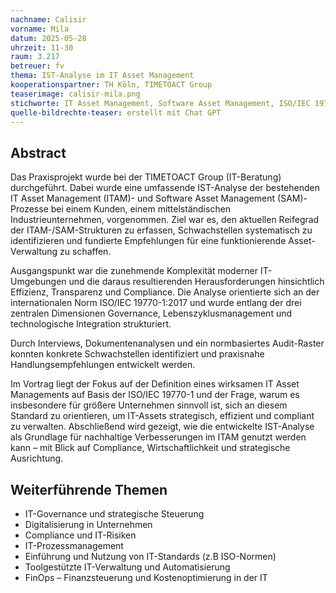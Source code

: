 ```yaml
---
nachname: Calisir
vorname: Mila
datum: 2025-05-28
uhrzeit: 11-30
raum: 3.217
betreuer: fv
thema: IST-Analyse im IT Asset Management 
kooperationspartner: TH Köln, TIMETOACT Group
teaserimage: calisir-mila.png
stichworte: IT Asset Management, Software Asset Management, ISO/IEC 19770-1, IST-Analyse, IT Governance, Compliance, Digitalisierung, Prozessoptimierung, Lizenzmanagement, IT-Infrastruktur, IT Mangagement
quelle-bildrechte-teaser: erstellt mit Chat GPT
---
```



## Abstract
Das Praxisprojekt wurde bei der TIMETOACT Group (IT-Beratung) durchgeführt. Dabei wurde eine umfassende IST-Analyse der bestehenden IT Asset Management (ITAM)- und Software Asset Management (SAM)-Prozesse bei einem Kunden, einem mittelständischen Industrieunternehmen, vorgenommen.
Ziel war es, den aktuellen Reifegrad der ITAM-/SAM-Strukturen zu erfassen, Schwachstellen systematisch zu identifizieren und fundierte Empfehlungen für eine funktionierende Asset-Verwaltung zu schaffen.

Ausgangspunkt war die zunehmende Komplexität moderner IT-Umgebungen und die daraus resultierenden Herausforderungen hinsichtlich Effizienz, Transparenz und Compliance. Die Analyse orientierte sich an der internationalen Norm ISO/IEC 19770-1:2017 und wurde entlang der drei zentralen Dimensionen Governance, Lebenszyklusmanagement und technologische Integration strukturiert.

Durch Interviews, Dokumentenanalysen und ein normbasiertes Audit-Raster konnten konkrete Schwachstellen identifiziert und praxisnahe Handlungsempfehlungen entwickelt werden.

Im Vortrag liegt der Fokus auf der Definition eines wirksamen IT Asset Managements auf Basis der ISO/IEC 19770-1 und der Frage, warum es insbesondere für größere Unternehmen sinnvoll ist, sich an diesem Standard zu orientieren, um IT-Assets strategisch, effizient und compliant zu verwalten.
Abschließend wird gezeigt, wie die entwickelte IST-Analyse als Grundlage für nachhaltige Verbesserungen im ITAM genutzt werden kann – mit Blick auf Compliance, Wirtschaftlichkeit und strategische Ausrichtung.

## Weiterführende Themen
* IT-Governance und strategische Steuerung 
* Digitalisierung in Unternehmen 
* Compliance und IT-Risiken 
* IT-Prozessmanagement 
* Einführung und Nutzung von IT-Standards (z.B ISO-Normen)
* Toolgestützte IT-Verwaltung und Automatisierung 
* FinOps – Finanzsteuerung und Kostenoptimierung in der IT